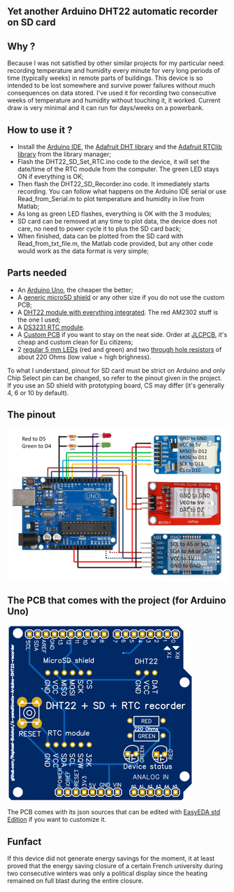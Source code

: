 ## Yet another Arduino DHT22 automatic recorder on SD card

## Why ?
Because I was not satisfied by other similar projects for my particular need: recording temperature and humidity every minute for very long periods of time (typically weeks) in remote parts of buildings. This device is so intended to be lost somewhere and survive power failures without much consequences on data stored. I've used it for recording two consecutive weeks of temperature and humidity without touching it, it worked. Current draw is very minimal and it can run for days/weeks on a powerbank.

## How to use it ?
- Install the [Arduino IDE](https://www.arduino.cc/en/software), the [Adafruit DHT library](https://github.com/adafruit/DHT-sensor-library) and the [Adafruit RTClib library](https://github.com/adafruit/RTClib) from the library manager;
- Flash the DHT22_SD_Set_RTC.ino code to the device, it will set the date/time of the RTC module from the computer. The green LED stays ON if everything is OK;
- Then flash the DHT22_SD_Recorder.ino code. It immediately starts recording. You can follow what happens on the Arduino IDE serial or use Read_from_Serial.m to plot temperature and humidity in live from Matlab;
- As long as green LED flashes, everything is OK with the 3 modules;
- SD card can be removed at any time to plot data, the device does not care, no need to power cycle it to plus the SD card back;
- When finished, data can be plotted from the SD card with Read_from_txt_file.m, the Matlab code provided, but any other code would work as the data format is very simple;
 
## Parts needed
- An [Arduino Uno](https://fr.aliexpress.com/item/1005006088733150.html), the cheaper the better;
- A [generic microSD shield](https://fr.aliexpress.com/item/1005006059963950.html) or any other size if you do not use the custom PCB;
- A [DHT22 module with everything integrated](https://fr.aliexpress.com/item/1005005996195284.html). The red AM2302 stuff is the one I used;
- A [DS3231 RTC module](https://fr.aliexpress.com/item/1005005973972157.html).
- A [Custom PCB](https://github.com/Raphael-Boichot/A-penultimate-Arduino-DHT22-recorder/tree/main/PCB) if you want to stay on the neat side. Order at [JLCPCB](https://jlcpcb.com/), it's cheap and custom clean for Eu citizens;
- 2 [regular 5 mm LEDs](https://fr.aliexpress.com/item/32848810276.html) (red and green) and two [through hole resistors](https://fr.aliexpress.com/item/32866216363.html) of about 220 Ohms (low value = high brighness).

To what I understand, pinout for SD card must be strict on Arduino and only Chip Select pin can be changed, so refer to the pinout given in the project. If you use an SD shield with prototyping board, CS may differ (it's generally 4, 6 or 10 by default).
  
## The pinout
![](Pictures/Schematic_DHT22.png)

## The PCB that comes with the project (for Arduino Uno)
![](Pictures/PCB.png)

The PCB comes with its json sources that can be edited with [EasyEDA std Edition](https://easyeda.com/page/download) if you want to customize it.

## Funfact
If this device did not generate energy savings for the moment, it at least proved that the energy saving closure of a certain French university during two consecutive winters was only a political display since the heating remained on full blast during the entire closure.
